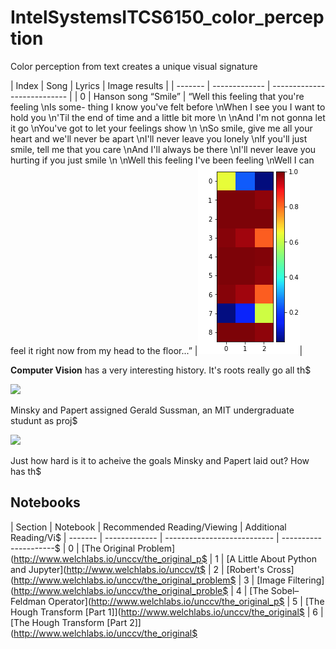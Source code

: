 # IntelSystemsITCS6150_color_perception

Color perception from text creates a unique visual signature 

| Index |   Song    | Lyrics | Image results |
| ------- | ------------- | --------------------------- |
| 0       |  Hanson song “Smile” | “Well this feeling that you're feeling \nIs some- thing I know you've felt before \nWhen I see you I want to hold you \n'Til the end of time and a little bit more \n \nAnd I'm not gonna let it go \nYou've got to let your feelings show \n \nSo smile, give me all your heart and we'll never be apart \nI'll never leave you lonely \nIf you'll just smile, tell me that you care \nAnd I'll always be there \nI'll never leave you hurting if you just smile \n \nWell this feeling I've been feeling \nWell I can feel it right now from my head to the floor...” |![Smile](results/Screen%20Shot%202018-12-09%20at%2010.23.57%20PM.png)|

**Computer Vision** has a very interesting history. It's roots really go all th$

![](graphics/summer_project_abstract-01.png)


Minsky and Papert assigned Gerald Sussman, an MIT undergraduate studunt as proj$

![](graphics/summer_project_goals-01.png)

Just how hard is it to acheive the goals Minsky and Papert laid out? How has th$


## Notebooks

| Section |   Notebook    | Recommended Reading/Viewing | Additional Reading/Vi$
| ------- | ------------- | --------------------------- | ---------------------$
| 0       | [The Original Problem](http://www.welchlabs.io/unccv/the_original_p$
| 1       | [A Little About Python and Jupyter](http://www.welchlabs.io/unccv/t$
| 2       | [Robert's Cross](http://www.welchlabs.io/unccv/the_original_problem$
| 3       | [Image Filtering](http://www.welchlabs.io/unccv/the_original_proble$
| 4 | [The Sobel–Feldman Operator](http://www.welchlabs.io/unccv/the_original_p$
| 5 | [The Hough Transform [Part 1]](http://www.welchlabs.io/unccv/the_original$
| 6 | [The Hough Transform [Part 2]](http://www.welchlabs.io/unccv/the_original$


